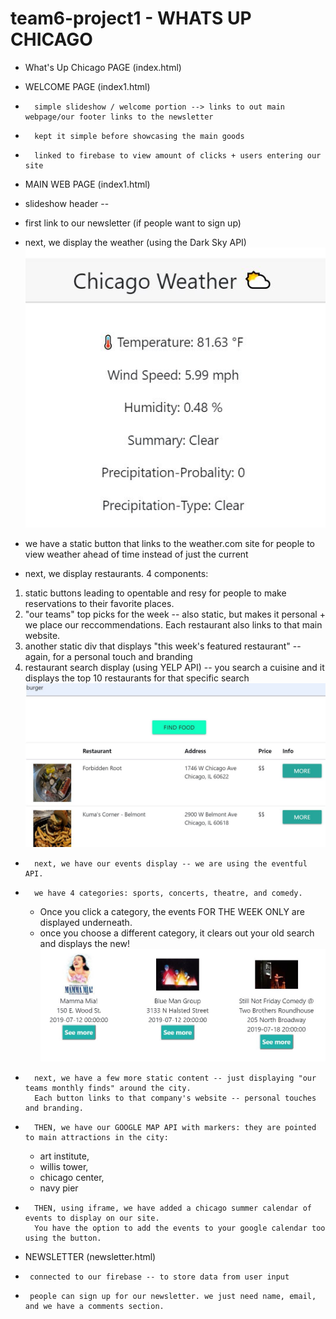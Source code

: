 # team6-project1  -  WHATS UP CHICAGO
*   What's Up Chicago PAGE (index.html)

*   WELCOME PAGE (index1.html)
*       simple slideshow / welcome portion --> links to out main webpage/our footer links to the newsletter
*       kept it simple before showcasing the main goods
*       linked to firebase to view amount of clicks + users entering our site


*   MAIN WEB PAGE (index1.html)
*   slideshow header --
*   first link to our newsletter (if people want to sign up)
*   next, we display the weather (using the Dark Sky API)
    ![weather-image](assets/images/readme/weather.JPG)
*   we have a static button that links to the weather.com site for people to view weather 
    ahead of time instead of just the current
*   next, we display restaurants. 4 components: 
1.   static buttons leading to opentable and resy for people to make reservations to their favorite places. 
2.   "our teams" top picks for the week -- also static, but makes it personal + we place our reccommendations. 
    Each restaurant also links to that main website. 
3.   another static div that displays "this week's featured restaurant" -- again, for a personal touch and branding
4.   restaurant search display (using YELP API) -- you search a cuisine and it displays the top 10 restaurants for that specific search 
![restaurant-image](assets/images/readme/restaurant.JPG)

*       next, we have our events display -- we are using the eventful API. 
*       we have 4 categories: sports, concerts, theatre, and comedy.
    -   Once you click a category, the events FOR THE WEEK ONLY are displayed underneath. 
    -   once you choose a different category, it clears out your old search and displays the new!
![event-image](assets/images/readme/event.JPG)

*       next, we have a few more static content -- just displaying "our teams monthly finds" around the city. 
        Each button links to that company's website -- personal touches and branding.
*       THEN, we have our GOOGLE MAP API with markers: they are pointed to main attractions in the city:
    -   art institute, 
    -   willis tower, 
    -   chicago center, 
    -   navy pier
*       THEN, using iframe, we have added a chicago summer calendar of events to display on our site. 
        You have the option to add the events to your google calendar too using the button.

*   NEWSLETTER (newsletter.html)
*      connected to our firebase -- to store data from user input
*      people can sign up for our newsletter. we just need name, email, and we have a comments section.
